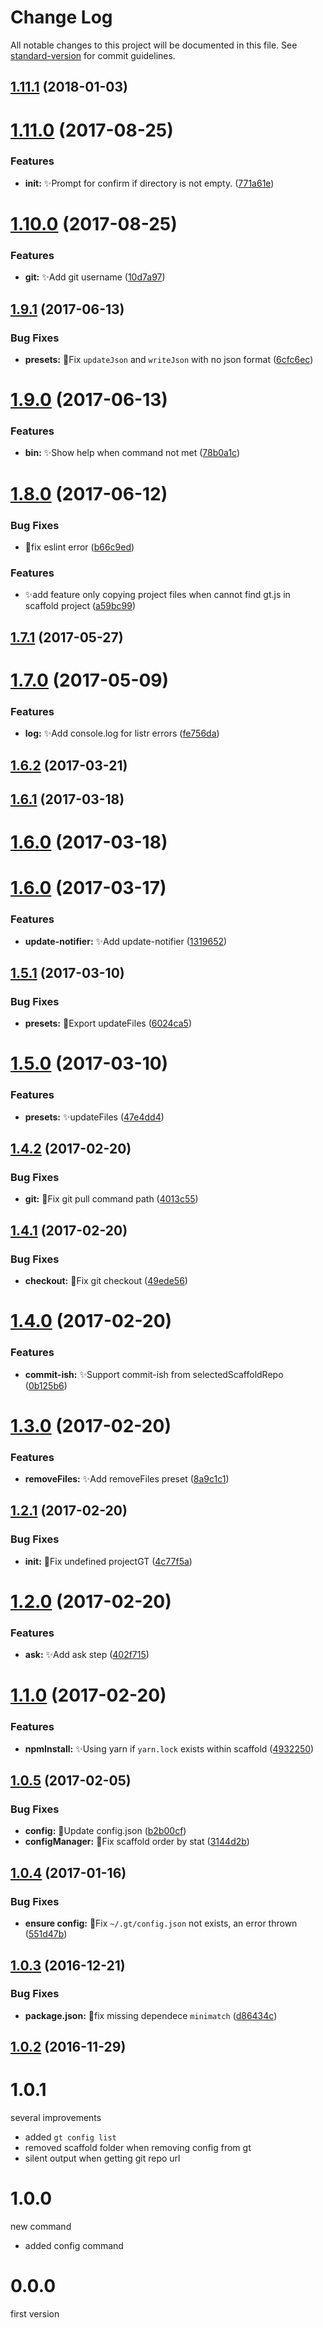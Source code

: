 # Change Log

All notable changes to this project will be documented in this file. See [standard-version](https://github.com/conventional-changelog/standard-version) for commit guidelines.

<a name="1.11.1"></a>
## [1.11.1](https://github.com/vivaxy/granturismo/compare/v1.11.1-t01...v1.11.1) (2018-01-03)



<a name="1.11.0"></a>
# [1.11.0](https://github.com/vivaxy/granturismo/compare/v1.10.0...v1.11.0) (2017-08-25)


### Features

* **init:** :sparkles:Prompt for confirm if directory is not empty. ([771a61e](https://github.com/vivaxy/granturismo/commit/771a61e))



<a name="1.10.0"></a>
# [1.10.0](https://github.com/vivaxy/granturismo/compare/v1.9.1...v1.10.0) (2017-08-25)


### Features

* **git:** :sparkles:Add git username ([10d7a97](https://github.com/vivaxy/granturismo/commit/10d7a97))



<a name="1.9.1"></a>
## [1.9.1](https://github.com/vivaxy/granturismo/compare/v1.9.0...v1.9.1) (2017-06-13)


### Bug Fixes

* **presets:** :bug:Fix `updateJson` and `writeJson` with no json format ([6cfc6ec](https://github.com/vivaxy/granturismo/commit/6cfc6ec))



<a name="1.9.0"></a>
# [1.9.0](https://github.com/vivaxy/granturismo/compare/v1.8.0...v1.9.0) (2017-06-13)


### Features

* **bin:** :sparkles:Show help when command not met ([78b0a1c](https://github.com/vivaxy/granturismo/commit/78b0a1c))



<a name="1.8.0"></a>
# [1.8.0](https://github.com/vivaxy/granturismo/compare/v1.7.1...v1.8.0) (2017-06-12)


### Bug Fixes

* :bug:fix eslint error ([b66c9ed](https://github.com/vivaxy/granturismo/commit/b66c9ed))


### Features

* :sparkles:add feature only copying project files when cannot find gt.js in scaffold project ([a59bc99](https://github.com/vivaxy/granturismo/commit/a59bc99))



<a name="1.7.1"></a>
## [1.7.1](https://github.com/vivaxy/granturismo/compare/v1.7.0...v1.7.1) (2017-05-27)



<a name="1.7.0"></a>
# [1.7.0](https://github.com/vivaxy/granturismo/compare/v1.6.2...v1.7.0) (2017-05-09)


### Features

* **log:** :sparkles:Add console.log for listr errors ([fe756da](https://github.com/vivaxy/granturismo/commit/fe756da))



<a name="1.6.2"></a>
## [1.6.2](https://github.com/vivaxy/granturismo/compare/v1.6.1...v1.6.2) (2017-03-21)



<a name="1.6.1"></a>
## [1.6.1](https://github.com/vivaxy/granturismo/compare/v1.6.0-0...v1.6.1) (2017-03-18)



<a name="1.6.0"></a>
# [1.6.0](https://github.com/vivaxy/granturismo/compare/v1.6.0-0...v1.6.0) (2017-03-18)



<a name="1.6.0"></a>
# [1.6.0](https://github.com/vivaxy/granturismo/compare/v1.5.1...v1.6.0) (2017-03-17)


### Features

* **update-notifier:** :sparkles:Add update-notifier ([1319652](https://github.com/vivaxy/granturismo/commit/1319652))



<a name="1.5.1"></a>
## [1.5.1](https://github.com/vivaxy/granturismo/compare/v1.5.0...v1.5.1) (2017-03-10)


### Bug Fixes

* **presets:** :bug:Export updateFiles ([6024ca5](https://github.com/vivaxy/granturismo/commit/6024ca5))



<a name="1.5.0"></a>
# [1.5.0](https://github.com/vivaxy/granturismo/compare/v1.4.2...v1.5.0) (2017-03-10)


### Features

* **presets:** :sparkles:updateFiles ([47e4dd4](https://github.com/vivaxy/granturismo/commit/47e4dd4))



<a name="1.4.2"></a>
## [1.4.2](https://github.com/vivaxy/granturismo/compare/v1.4.1...v1.4.2) (2017-02-20)


### Bug Fixes

* **git:** :bug:Fix git pull command path ([4013c55](https://github.com/vivaxy/granturismo/commit/4013c55))



<a name="1.4.1"></a>
## [1.4.1](https://github.com/vivaxy/granturismo/compare/v1.4.0...v1.4.1) (2017-02-20)


### Bug Fixes

* **checkout:** :bug:Fix git checkout ([49ede56](https://github.com/vivaxy/granturismo/commit/49ede56))



<a name="1.4.0"></a>
# [1.4.0](https://github.com/vivaxy/granturismo/compare/v1.3.0...v1.4.0) (2017-02-20)


### Features

* **commit-ish:** :sparkles:Support commit-ish from selectedScaffoldRepo ([0b125b6](https://github.com/vivaxy/granturismo/commit/0b125b6))



<a name="1.3.0"></a>
# [1.3.0](https://github.com/vivaxy/granturismo/compare/v1.2.1...v1.3.0) (2017-02-20)


### Features

* **removeFiles:** :sparkles:Add removeFiles preset ([8a9c1c1](https://github.com/vivaxy/granturismo/commit/8a9c1c1))



<a name="1.2.1"></a>
## [1.2.1](https://github.com/vivaxy/granturismo/compare/v1.2.0...v1.2.1) (2017-02-20)


### Bug Fixes

* **init:** :bug:Fix undefined projectGT ([4c77f5a](https://github.com/vivaxy/granturismo/commit/4c77f5a))



<a name="1.2.0"></a>
# [1.2.0](https://github.com/vivaxy/granturismo/compare/v1.1.0...v1.2.0) (2017-02-20)


### Features

* **ask:** :sparkles:Add ask step ([402f715](https://github.com/vivaxy/granturismo/commit/402f715))



<a name="1.1.0"></a>
# [1.1.0](https://github.com/vivaxy/granturismo/compare/v1.0.5...v1.1.0) (2017-02-20)


### Features

* **npmInstall:** :sparkles:Using yarn if `yarn.lock` exists within scaffold ([4932250](https://github.com/vivaxy/granturismo/commit/4932250))



<a name="1.0.5"></a>
## [1.0.5](https://github.com/vivaxy/granturismo/compare/v1.0.4...v1.0.5) (2017-02-05)


### Bug Fixes

* **config:** :bug:Update config.json ([b2b00cf](https://github.com/vivaxy/granturismo/commit/b2b00cf))
* **configManager:** :bug:Fix scaffold order by stat ([3144d2b](https://github.com/vivaxy/granturismo/commit/3144d2b))



<a name="1.0.4"></a>
## [1.0.4](https://github.com/vivaxy/granturismo/compare/v1.0.3...v1.0.4) (2017-01-16)


### Bug Fixes

* **ensure config:** :bug:Fix `~/.gt/config.json` not exists, an error thrown ([551d47b](https://github.com/vivaxy/granturismo/commit/551d47b))



<a name="1.0.3"></a>
## [1.0.3](https://github.com/vivaxy/granturismo/compare/v1.0.2...v1.0.3) (2016-12-21)


### Bug Fixes

* **package.json:** :bug:fix missing dependece `minimatch` ([d86434c](https://github.com/vivaxy/granturismo/commit/d86434c))



<a name="1.0.2"></a>
## [1.0.2](https://github.com/vivaxy/granturismo/compare/v1.0.1...v1.0.2) (2016-11-29)



# 1.0.1

several improvements

- added `gt config list`
- removed scaffold folder when removing config from gt
- silent output when getting git repo url

# 1.0.0

new command

- added config command

# 0.0.0

first version
